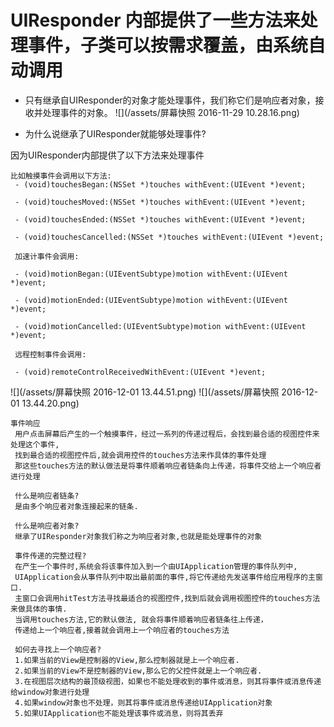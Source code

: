 # UIResponder 内部提供了一些方法来处理事件，子类可以按需求覆盖，由系统自动调用
- 只有继承自UIResponder的对象才能处理事件，我们称它们是响应者对象，接收并处理事件的对象。
![](/assets/屏幕快照 2016-11-29 10.28.16.png)

- 为什么说继承了UIResponder就能够处理事件?

 因为UIResponder内部提供了以下方法来处理事件


``` 
比如触摸事件会调用以下方法:
 - (void)touchesBegan:(NSSet *)touches withEvent:(UIEvent *)event;

 - (void)touchesMoved:(NSSet *)touches withEvent:(UIEvent *)event;

 - (void)touchesEnded:(NSSet *)touches withEvent:(UIEvent *)event;

 - (void)touchesCancelled:(NSSet *)touches withEvent:(UIEvent *)event;

 加速计事件会调用:

 - (void)motionBegan:(UIEventSubtype)motion withEvent:(UIEvent *)event;

 - (void)motionEnded:(UIEventSubtype)motion withEvent:(UIEvent *)event;

 - (void)motionCancelled:(UIEventSubtype)motion withEvent:(UIEvent *)event;

 远程控制事件会调用:

 - (void)remoteControlReceivedWithEvent:(UIEvent *)event;
```
![](/assets/屏幕快照 2016-12-01 13.44.51.png)
![](/assets/屏幕快照 2016-12-01 13.44.20.png)
```
事件响应
 用户点击屏幕后产生的一个触摸事件，经过一系列的传递过程后，会找到最合适的视图控件来处理这个事件,
 找到最合适的视图控件后,就会调用控件的touches方法来作具体的事件处理
 那这些touches方法的默认做法是将事件顺着响应者链条向上传递，将事件交给上一个响应者进行处理

 什么是响应者链条?
 是由多个响应者对象连接起来的链条.

 什么是响应者对象?
 继承了UIResponder对象我们称之为响应者对象,也就是能处理事件的对象

 事件传递的完整过程?
 在产生一个事件时,系统会将该事件加入到一个由UIApplication管理的事件队列中,
 UIApplication会从事件队列中取出最前面的事件,将它传递给先发送事件给应用程序的主窗口.
 主窗口会调用hitTest方法寻找最适合的视图控件,找到后就会调用视图控件的touches方法来做具体的事情.
 当调用touches方法,它的默认做法, 就会将事件顺着响应者链条往上传递，
 传递给上一个响应者,接着就会调用上一个响应者的touches方法

 如何去寻找上一个响应者?
 1.如果当前的View是控制器的View,那么控制器就是上一个响应者.
 2.如果当前的View不是控制器的View,那么它的父控件就是上一个响应者.
 3.在视图层次结构的最顶级视图，如果也不能处理收到的事件或消息，则其将事件或消息传递给window对象进行处理
 4.如果window对象也不处理，则其将事件或消息传递给UIApplication对象
 5.如果UIApplication也不能处理该事件或消息，则将其丢弃
```
